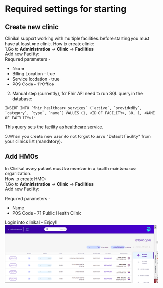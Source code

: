 # Required settings for starting 

## Create new clinic
Clinikal support working with multiple facilities. before starting you must have at least one clinic.
How to create clinic:  
1.Go to **Administration** -> **Clinic** -> **Facilities**   
Add new Facility:  
Required parameters -
* Name
* Billing Location - true
* Service locdation - true
* POS Code - 11:Office

2. Manual step (currently), for Fhir API need to run SQL query in the database:
```
INSERT INTO `fhir_healthcare_services` (`active`, `providedBy`, `category`, `type`, `name`) VALUES (1, <ID OF FACILITY>, 30, 1, <NAME OF FACILITY>);
``` 
This query sets the facility as [healthcare service](https://www.hl7.org/fhir/healthcareservice.html).

3.When you create new user do not forget to save "Default Facility" from your clinics list (mandatory).

 
## Add HMOs

In Clinikal every patient must be member in a health maintenance organization.  
How to create HMO:  
1.Go to **Administration** -> **Clinic** -> **Facilities**   
Add new Facility:  

Required parameters -
* Name
* POS Code - 71:Public Health Clinic

Login into clinikal - Enjoy!!
![Screenshot](images/patient_tracking.png) 